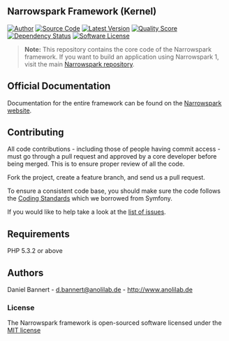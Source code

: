 ## Narrowspark Framework (Kernel)

[![Author](http://img.shields.io/badge/author-@anolilab-blue.svg?style=flat-square)](https://twitter.com/anolilab)
[![Source Code](http://img.shields.io/badge/source-narrowspark/narrowspark-blue.svg?style=flat-square)](https://github.com/narrowspark/narrowspark)
[![Latest Version](https://img.shields.io/github/release/narrowspark/framework.svg?style=flat-square)](https://github.com/narrowspark/framework/releases)
[![Quality Score](https://img.shields.io/scrutinizer/g/narrowspark/framework.svg?style=flat-square)](https://scrutinizer-ci.com/g/narrowspark/framework)
[![Dependency Status](https://www.versioneye.com/user/projects/548a11d66e108a2b58000021/badge.svg?style=flat-square)](https://www.versioneye.com/user/projects/548a11d66e108a2b58000021)
[![Software License](https://img.shields.io/badge/license-MIT-brightgreen.svg?style=flat-square)](LICENSE)

> **Note:** This repository contains the core code of the Narrowspark framework. If you want to build an application using Narrowspark 1, visit the main [Narrowspark repository](https://github.com/narrowspark/narrowspark).

## Official Documentation

Documentation for the entire framework can be found on the [Narrowspark website](http://narrowspark.de).

## Contributing

All code contributions - including those of people having commit access -
must go through a pull request and approved by a core developer before being
merged. This is to ensure proper review of all the code.

Fork the project, create a feature branch, and send us a pull request.

To ensure a consistent code base, you should make sure the code follows
the [Coding Standards](http://symfony.com/doc/current/contributing/code/standards.html)
which we borrowed from Symfony.

If you would like to help take a look at the [list of issues](http://github.com/narrowspark/framework/issues).

## Requirements

PHP 5.3.2 or above

## Authors

Daniel Bannert - <d.bannert@anolilab.de> - <http://www.anolilab.de><br />

### License

The Narrowspark framework is open-sourced software licensed under the [MIT license](http://opensource.org/licenses/MIT)
